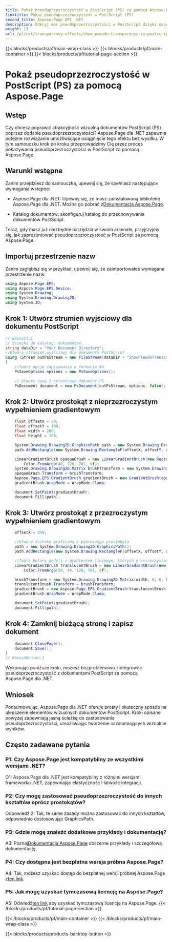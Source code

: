 ```yaml
---
title: Pokaż pseudoprzezroczystość w PostScript (PS) za pomocą Aspose.Page
linktitle: Pokaż pseudoprzezroczystość w PostScript (PS)
second_title: Aspose.Page API .NET
description: Odkryj moc pseudoprzezroczystości w PostScript dzięki Aspose.Page dla .NET. Postępuj zgodnie z naszym przewodnikiem krok po kroku, aby uzyskać oszałamiające wizualnie dokumenty.
weight: 13
url: /pl/net/transparency-effects/show-pseudo-transparency-in-postscript-ps/
---
```


{{< blocks/products/pf/main-wrap-class >}}
{{< blocks/products/pf/main-container >}}
{{< blocks/products/pf/tutorial-page-section >}}

# Pokaż pseudoprzezroczystość w PostScript (PS) za pomocą Aspose.Page

## Wstęp

Czy chcesz poprawić atrakcyjność wizualną dokumentów PostScript (PS) poprzez dodanie pseudoprzezroczystości? Aspose.Page dla .NET zapewnia potężne rozwiązanie umożliwiające osiągnięcie tego efektu bez wysiłku. W tym samouczku krok po kroku przeprowadzimy Cię przez proces pokazywania pseudoprzezroczystości w PostScript za pomocą Aspose.Page.

## Warunki wstępne

Zanim przejdziesz do samouczka, upewnij się, że spełniasz następujące wymagania wstępne:

- Aspose.Page dla .NET: Upewnij się, że masz zainstalowaną bibliotekę Aspose.Page dla .NET. Można go pobrać z[Dokumentacja Aspose.Page](https://reference.aspose.com/page/net/).

- Katalog dokumentów: skonfiguruj katalog do przechowywania dokumentów PostScript.

Teraz, gdy masz już niezbędne narzędzia w swoim arsenale, przyjrzyjmy się, jak zaprezentować pseudoprzezroczystość w PostScript za pomocą Aspose.Page.

## Importuj przestrzenie nazw

Zanim zagłębisz się w przykład, upewnij się, że zaimportowałeś wymagane przestrzenie nazw:

```csharp
using Aspose.Page.EPS;
using Aspose.Page.EPS.Device;
using System.Drawing;
using System.Drawing.Drawing2D;
using System.IO;
```

## Krok 1: Utwórz strumień wyjściowy dla dokumentu PostScript

```csharp
// ExStart:1
// Ścieżka do katalogu dokumentów.
string dataDir = "Your Document Directory";
//Utwórz strumień wyjściowy dla dokumentu PostScript
using (Stream outPsStream = new FileStream(dataDir + "ShowPseudoTransparency_outPS.ps", FileMode.Create))
{
	//Twórz opcje zapisywania w formacie A4
	PsSaveOptions options = new PsSaveOptions();

	// Utwórz nowy 1-stronicowy dokument PS
	PsDocument document = new PsDocument(outPsStream, options, false);
```

## Krok 2: Utwórz prostokąt z nieprzezroczystym wypełnieniem gradientowym

```csharp
	float offsetX = 50;
	float offsetY = 100;
	float width = 200;
	float height = 100;

	System.Drawing.Drawing2D.GraphicsPath path = new System.Drawing.Drawing2D.GraphicsPath();
	path.AddRectangle(new System.Drawing.RectangleF(offsetX, offsetY, width, height));

	LinearGradientBrush opaqueBrush = new LinearGradientBrush(new RectangleF(0, 0, 200, 100), Color.FromArgb(0, 0, 0),
		Color.FromArgb(40, 128, 70), 0f);
	System.Drawing.Drawing2D.Matrix brushTransform = new System.Drawing.Drawing2D.Matrix(width, 0, 0, height, offsetX, offsetY);
	opaqueBrush.Transform = brushTransform;
	Aspose.Page.EPS.GradientBrush gradientBrush = new GradientBrush(opaqueBrush);
	gradientBrush.WrapMode = WrapMode.Clamp;

	document.SetPaint(gradientBrush);
	document.Fill(path);
```

## Krok 3: Utwórz prostokąt z przezroczystym wypełnieniem gradientowym

```csharp
	offsetX = 350;

	//Utwórz ścieżkę graficzną z pierwszego prostokąta
	path = new System.Drawing.Drawing2D.GraphicsPath();
	path.AddRectangle(new System.Drawing.RectangleF(offsetX, offsetY, width, height));

	//Twórz kolory pędzli z gradientem liniowym, których przezroczystość nie wynosi 255, ale 150 i 50. Są więc półprzezroczyste.
	LinearGradientBrush translucentBrush = new LinearGradientBrush(new RectangleF(0, 0, width, height), Color.FromArgb(150, 0, 0, 0),
		Color.FromArgb(50, 40, 128, 70), 0f);

	brushTransform = new System.Drawing.Drawing2D.Matrix(width, 0, 0, height, offsetX, offsetY);
	translucentBrush.Transform = brushTransform;
	gradientBrush = new Aspose.Page.EPS.GradientBrush(translucentBrush);
	gradientBrush.WrapMode = WrapMode.Clamp;

	document.SetPaint(gradientBrush);
	document.Fill(path);
```

## Krok 4: Zamknij bieżącą stronę i zapisz dokument

```csharp
	document.ClosePage();
	document.Save();
}
// RozwińKoniec:1
```

Wykonując poniższe kroki, możesz bezproblemowo zintegrować pseudoprzezroczystość z dokumentami PostScript za pomocą Aspose.Page dla .NET.

## Wniosek

Podsumowując, Aspose.Page dla .NET oferuje prosty i skuteczny sposób na ulepszenie elementów wizualnych dokumentów PostScript. Kroki opisane powyżej zapewniają jasną ścieżkę do zastosowania pseudoprzezroczystości, umożliwiając tworzenie oszałamiających wizualnie wyników.

## Często zadawane pytania

### P1: Czy Aspose.Page jest kompatybilny ze wszystkimi wersjami .NET?

O1: Aspose.Page dla .NET jest kompatybilny z różnymi wersjami frameworku .NET, zapewniając elastyczność i łatwość integracji.

### P2: Czy mogę zastosować pseudoprzezroczystość do innych kształtów oprócz prostokątów?

Odpowiedź 2: Tak, te same zasady można zastosować do innych kształtów, odpowiednio dostosowując GraphicsPath.

### P3: Gdzie mogę znaleźć dodatkowe przykłady i dokumentację?

 A3: Poznaj[Dokumentacja Aspose.Page](https://reference.aspose.com/page/net/) obszerne przykłady i szczegółową dokumentację.

### P4: Czy dostępna jest bezpłatna wersja próbna Aspose.Page?

 A4: Tak, możesz uzyskać dostęp do bezpłatnej wersji próbnej Aspose.Page z[ten link](https://releases.aspose.com/).

### P5: Jak mogę uzyskać tymczasową licencję na Aspose.Page?

 A5: Odwiedź[ten link](https://purchase.aspose.com/temporary-license/) aby uzyskać tymczasową licencję na Aspose.Page.
{{< /blocks/products/pf/tutorial-page-section >}}

{{< /blocks/products/pf/main-container >}}
{{< /blocks/products/pf/main-wrap-class >}}

{{< blocks/products/products-backtop-button >}}

